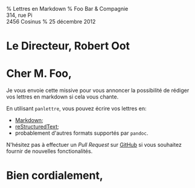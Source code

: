 % Lettres en Markdown
% Foo Bar & Compagnie  
314, rue Pi  
2456 Cosinus
% 25 décembre 2012

# Le Directeur, Robert Oot

# Cher M. Foo,

Je vous envoie cette missive pour vous annoncer la possibilité de rédiger vos lettres en markdown si cela vous chante.

En utilisant `panlettre`, vous pouvez écrire vos lettres en:

- [Markdown](http://daringfireball.net/projects/markdown/);
- [reStructuredText](http://docutils.sourceforge.net/rst.html);
- probablement d'autres formats supportés par `pandoc`.

N'hésitez pas à effectuer un *Pull Request* sur [GitHub](http://www.github.com) si vous souhaitez fournir de nouvelles fonctionalités.

# Bien cordialement,

